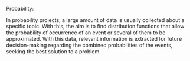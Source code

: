 Probability:

In probability projects, a large amount of data is usually collected about a specific topic. With this, the aim is to find distribution functions that allow the probability of occurrence of an event or several of them to be approximated. With this data, relevant information is extracted for future decision-making regarding the combined probabilities of the events, seeking the best solution to a problem.
